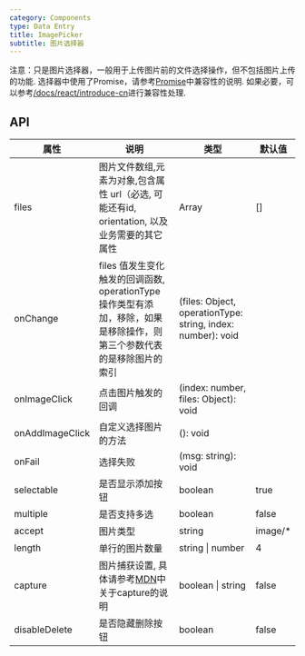 ```yaml
---
category: Components
type: Data Entry
title: ImagePicker
subtitle: 图片选择器
---
```


注意：只是图片选择器，一般用于上传图片前的文件选择操作，但不包括图片上传的功能. 选择器中使用了Promise，请参考[Promise](https://developer.mozilla.org/zh-CN/docs/Web/JavaScript/Reference/Global_Objects/Promise)中兼容性的说明. 如果必要，可以参考[/docs/react/introduce-cn](/docs/react/introduce-cn)进行兼容性处理.

## API

属性 | 说明 | 类型 | 默认值
----|-----|------|------
| files    | 图片文件数组,元素为对象,包含属性 url（必选, 可能还有id, orientation, 以及业务需要的其它属性     | Array  | []  |
| onChange    | files 值发生变化触发的回调函数, operationType 操作类型有添加，移除，如果是移除操作，则第三个参数代表的是移除图片的索引  | (files: Object, operationType: string, index: number): void |   |
| onImageClick    | 点击图片触发的回调  | (index: number, files: Object): void |   |
| onAddImageClick  | 自定义选择图片的方法  | (): void |   |
| onFail | 选择失败  | (msg: string): void |   |
| selectable | 是否显示添加按钮  | boolean |  true |
| multiple | 是否支持多选  | boolean |  false |
| accept | 图片类型  | string |  image/* |
| length | 单行的图片数量  | string \| number | 4 |
| capture | 图片捕获设置, 具体请参考[MDN](https://developer.mozilla.org/zh-CN/docs/Web/HTML/Element/Input)中关于capture的说明 | boolean \| string | false |
| disableDelete | 是否隐藏删除按钮 | boolean | false |